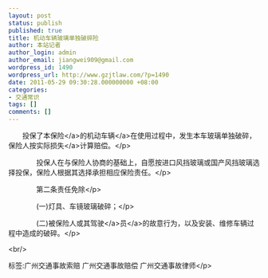 ```yaml
---
layout: post
status: publish
published: true
title: 机动车辆玻璃单独破碎险
author: 本站记者
author_login: admin
author_email: jiangwei909@gmail.com
wordpress_id: 1490
wordpress_url: http://www.gzjtlaw.com/?p=1490
date: 2011-05-29 09:30:28.000000000 +08:00
categories:
- 交通常识
tags: []
comments: []
---
```

<p><p>　　投保了本<a>保险<&#47;a>的机动<a>车辆<&#47;a>在使用过程中，发生本车玻璃单独破碎，保险人按实际<a>损失<&#47;a>计算赔偿。<&#47;p><p>　　　　投保人在与保险人协商的基础上，自愿按进口风挡玻璃或国产风挡玻璃选择投保，保险人根据其选择承担相应保险责任。<&#47;p><p>　　　　第二条责任免除<&#47;p><p>　　　　(一)灯具、车镜玻璃破碎；<&#47;p><p>　　　　(二)被保险人或其<a><a>驾驶<&#47;a>员<&#47;a>的故意行为，以及安装、维修车辆过程中造成的破碎。<&#47;p><br&#47;><p>标签:广州交通事故索赔 广州交通事故赔偿 广州交通事故律师<&#47;p>

